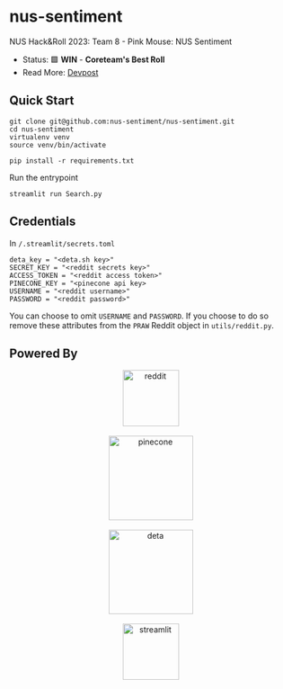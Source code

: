 # nus-sentiment

NUS Hack&amp;Roll 2023: Team 8 - Pink Mouse: NUS Sentiment

- Status: 🟩 **WIN** - **Coreteam's Best Roll** 
- Read More: [Devpost](https://devpost.com/software/nus-sentiment)

## Quick Start

```
git clone git@github.com:nus-sentiment/nus-sentiment.git
cd nus-sentiment
virtualenv venv
source venv/bin/activate
```

```
pip install -r requirements.txt
```

Run the entrypoint

```
streamlit run Search.py
```

## Credentials

In `/.streamlit/secrets.toml`

```
deta_key = "<deta.sh key>"
SECRET_KEY = "<reddit secrets key>"
ACCESS_TOKEN = "<reddit access token>"
PINECONE_KEY = "<pinecone api key>
USERNAME = "<reddit username>"
PASSWORD = "<reddit password>"
```

You can choose to omit `USERNAME` and `PASSWORD`. If you choose to do so remove these attributes from the `PRAW` Reddit object in `utils/reddit.py`.

## Powered By
<div align="center">
  <img src="https://upload.wikimedia.org/wikipedia/commons/thumb/5/58/Reddit_logo_new.svg/487px-Reddit_logo_new.svg.png?20220313085316" alt="reddit" width="100"/> 
  <br />
  <br />
  <img src="https://d33wubrfki0l68.cloudfront.net/682006698903a55560c796b901fdfe4446c6d27a/a00ee/images/pinecone-logo.svg" alt="pinecone" width="150" />   
  <br />
  <br />
  <img src="https://www.deta.sh/dist/images/deta_logo.svg" alt="deta" width="150" />  
  <br />
  <br />
  <img src="https://streamlit.io/images/brand/streamlit-mark-color.svg" alt="streamlit" width="100" /> 
</div>


